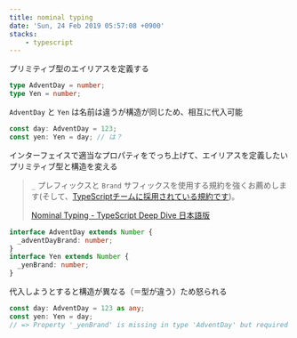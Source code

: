 ```yaml
---
title: nominal typing
date: 'Sun, 24 Feb 2019 05:57:08 +0900'
stacks:
    - typescript
---
```


プリミティブ型のエイリアスを定義する

```ts
type AdventDay = number;
type Yen = number;
```

`AdventDay` と `Yen` は名前は違うが構造が同じため、相互に代入可能

```ts
const day: AdventDay = 123;
const yen: Yen = day; // は？
```

インターフェイスで適当なプロパティをでっち上げて、エイリアスを定義したいプリミティブ型と構造を変える

> `_` プレフィックスと `Brand` サフィックスを使用する規約を強くお薦めします(そして、[TypeScriptチームに採用されている規約です](https://github.com/Microsoft/TypeScript/blob/7b48a182c05ea4dea81bab73ecbbe9e013a79e99/src/compiler/types.ts#L693-L698))。
>
> [Nominal Typing - TypeScript Deep Dive 日本語版](https://typescript-jp.gitbook.io/deep-dive/main-1/nominaltyping#intafsuno)

```ts
interface AdventDay extends Number {
  _adventDayBrand: number;
}
interface Yen extends Number {
  _yenBrand: number;
}
```

代入しようとすると構造が異なる（＝型が違う）ため怒られる

```ts
const day: AdventDay = 123 as any;
const yen: Yen = day;
// => Property '_yenBrand' is missing in type 'AdventDay' but required in type 'Yen'.
```


